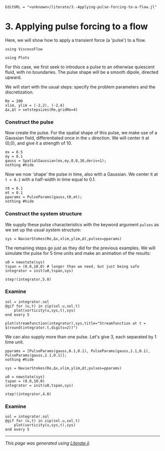 ```@meta
EditURL = "<unknown>/literate/3.-Applying-pulse-forcing-to-a-flow.jl"
```

# 3. Applying pulse forcing to a flow
Here, we will show how to apply a transient force (a 'pulse') to a flow.

```@example 3.-Applying-pulse-forcing-to-a-flow
using ViscousFlow
```

```@example 3.-Applying-pulse-forcing-to-a-flow
using Plots
```

For this case, we first seek to introduce a pulse to an otherwise quiescent fluid,
with no boundaries. The pulse shape will be a smooth dipole, directed upward.

We will start with the usual steps: specify the problem parameters and the discretization.

```@example 3.-Applying-pulse-forcing-to-a-flow
Re = 200
xlim, ylim = (-2,2), (-2,4)
Δx,Δt = setstepsizes(Re,gridRe=4)
```

### Construct the pulse
Now create the pulse. For the spatial shape of this pulse, we make use of a Gaussian
field, differentiated once in the `x` direction. We will center it at (0,0), and
give it a strength of 10.

```@example 3.-Applying-pulse-forcing-to-a-flow
σx = 0.5
σy = 0.1
gauss = SpatialGaussian(σx,σy,0,0,10,deriv=1);
nothing #hide
```

Now we now 'shape' the pulse in time, also with a Gaussian. We center it at `t = 0.1`
with a half-width in time equal to 0.1.

```@example 3.-Applying-pulse-forcing-to-a-flow
t0 = 0.1
σt = 0.1
pparams = PulseParams(gauss,t0,σt);
nothing #hide
```

### Construct the system structure
We supply these pulse characteristics with the keyword argument `pulses` as we
set up the usual system structure:

```@example 3.-Applying-pulse-forcing-to-a-flow
sys = NavierStokes(Re,Δx,xlim,ylim,Δt,pulses=pparams)
```

The remaining steps go just as they did for the previous examples. We will simulate
the pulse for 5 time units and make an animation of the results:

```@example 3.-Applying-pulse-forcing-to-a-flow
u0 = newstate(sys)
tspan = (0.0,10.0) # longer than we need, but just being safe
integrator = init(u0,tspan,sys)
```

```@example 3.-Applying-pulse-forcing-to-a-flow
step!(integrator,5.0)
```

### Examine

```@example 3.-Applying-pulse-forcing-to-a-flow
sol = integrator.sol
@gif for (u,t) in zip(sol.u,sol.t)
    plot(vorticity(u,sys,t),sys)
end every 5
```

```@example 3.-Applying-pulse-forcing-to-a-flow
plot(streamfunction(integrator),sys,title="Streamfunction at t = $(round(integrator.t,digits=2))")
```

We can also supply more than one pulse. Let's give 3, each separated by 1 time unit.

```@example 3.-Applying-pulse-forcing-to-a-flow
pparams = [PulseParams(gauss,0.1,0.1), PulseParams(gauss,1.1,0.1), PulseParams(gauss,2.1,0.1)];
nothing #hide
```

```@example 3.-Applying-pulse-forcing-to-a-flow
sys = NavierStokes(Re,Δx,xlim,ylim,Δt,pulses=pparams)
```

```@example 3.-Applying-pulse-forcing-to-a-flow
u0 = newstate(sys)
tspan = (0.0,10.0)
integrator = init(u0,tspan,sys)
```

```@example 3.-Applying-pulse-forcing-to-a-flow
step!(integrator,4.0)
```

### Examine

```@example 3.-Applying-pulse-forcing-to-a-flow
sol = integrator.sol
@gif for (u,t) in zip(sol.u,sol.t)
    plot(vorticity(u,sys,t),sys)
end every 5
```

---

*This page was generated using [Literate.jl](https://github.com/fredrikekre/Literate.jl).*

